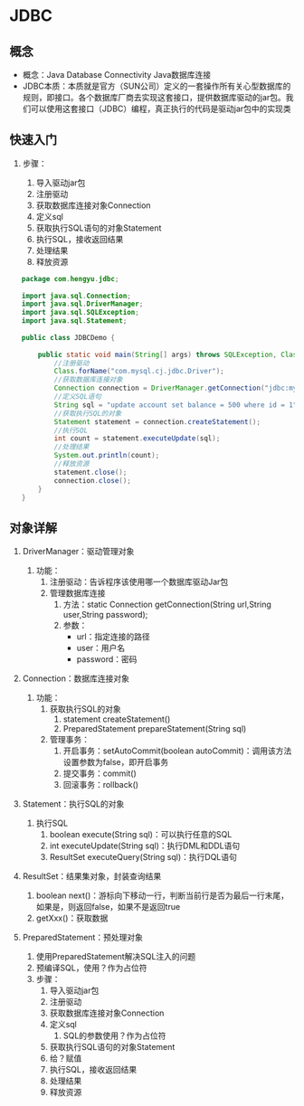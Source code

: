 # JDBC

## 概念

- 概念：Java Database Connectivity   Java数据库连接
- JDBC本质：本质就是官方（SUN公司）定义的一套操作所有关心型数据库的规则，即接口。各个数据库厂商去实现这套接口，提供数据库驱动的jar包。我们可以使用这套接口（JDBC）编程，真正执行的代码是驱动jar包中的实现类

## 快速入门

1. 步骤：

   1. 导入驱动jar包
   2. 注册驱动
   3. 获取数据库连接对象Connection
   4. 定义sql
   5. 获取执行SQL语句的对象Statement
   6. 执行SQL，接收返回结果
   7. 处理结果
   8. 释放资源

```java
   package com.hengyu.jdbc;
   
   import java.sql.Connection;
   import java.sql.DriverManager;
   import java.sql.SQLException;
   import java.sql.Statement;
   
   public class JDBCDemo {
   
       public static void main(String[] args) throws SQLException, ClassNotFoundException {
           //注册驱动
           Class.forName("com.mysql.cj.jdbc.Driver");
           //获取数据库连接对象
           Connection connection = DriverManager.getConnection("jdbc:mysql://localhost/student?useSSL=FALSE&serverTimezone=UTC");
           //定义SQL语句
           String sql = "update account set balance = 500 where id = 1";
           //获取执行SQL的对象
           Statement statement = connection.createStatement();
           //执行SQL
           int count = statement.executeUpdate(sql);
           //处理结果
           System.out.println(count);
           //释放资源
           statement.close();
           connection.close();
       }
   }
```

## 对象详解

1. DriverManager：驱动管理对象
   1. 功能：
      1. 注册驱动：告诉程序该使用哪一个数据库驱动Jar包
      2. 管理数据库连接
         1. 方法：static Connection getConnection(String url,String user,String password);
         2. 参数：
            - url：指定连接的路径
            - user：用户名
            - password：密码
   
2. Connection：数据库连接对象
   1. 功能：
      1. 获取执行SQL的对象
         1. statement createStatement()
         2. PreparedStatement prepareStatement(String sql)
      2. 管理事务：
         1. 开启事务：setAutoCommit(boolean autoCommit)：调用该方法设置参数为false，即开启事务
         2. 提交事务：commit()
         3. 回滚事务：rollback()
   
3. Statement：执行SQL的对象
   1. 执行SQL
      1. boolean execute(String sql)：可以执行任意的SQL
      2. int executeUpdate(String sql)：执行DML和DDL语句
      3. ResultSet executeQuery(String sql)：执行DQL语句
   
4. ResultSet：结果集对象，封装查询结果

   1. boolean next()：游标向下移动一行，判断当前行是否为最后一行末尾，如果是，则返回false，如果不是返回true
   2. getXxx()：获取数据

5. PreparedStatement：预处理对象

   1. 使用PreparedStatement解决SQL注入的问题
   2. 预编译SQL，使用？作为占位符
   3. 步骤：
      1. 导入驱动jar包
      2. 注册驱动
      3. 获取数据库连接对象Connection
      4. 定义sql
         1. SQL的参数使用？作为占位符
      5. 获取执行SQL语句的对象Statement
      6. 给？赋值
      7. 执行SQL，接收返回结果
      8. 处理结果
      9. 释放资源

   

   